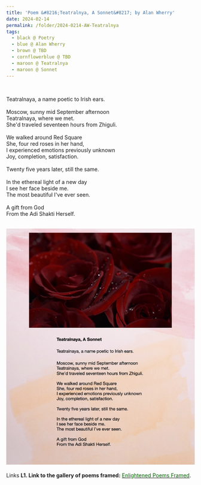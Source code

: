 ```yaml
---
title: 'Poem &#8216;Teatralnya, A Sonnet&#8217; by Alan Wherry'
date: 2024-02-14
permalink: /folder/2024-0214-AW-Teatralnya
tags:
  - black @ Poetry
  - blue @ Alan Wherry
  - brown @ TBD
  - cornflowerblue @ TBD
  - maroon @ Teatralnya
  - maroon @ Sonnet
---
```


<br>

<p>
Teatralnaya, a name poetic to Irish ears.<br>
<br>
Moscow, sunny mid September afternoon<br>
Teatralnaya, where we met.<br>
She'd traveled seventeen hours from Zhiguli.<br>
<br>
We walked around Red Square<br>
She, four red roses in her hand,<br>
I experienced emotions previously unknown<br>
Joy, completion, satisfaction.<br>
<br>
Twenty five years later, still the same.<br>
<br>
In the ethereal light of a new day<br>
I see her face beside me.<br>
The most beautiful I've ever seen.<br>
<br>
A gift from God<br>
From the Adi Shakti Herself.<br>
</p>

<br>

<div style="text-align: center"><img src="/images/Poem_'Teatralnya'_by_Alan_Wherry.jpg" /></div>

<br>

<wave-list>
<list-title color="DarkSeaGreen" width="25">Links</list-title>
  <list-item color="BlanchedAlmond"  width="285"><b> L1. Link to the gallery of poems framed:</b> <a href="https://imageevent.com/sahaja/art/enlightenedpoemsframed"><font color="DarkGreen">Enlightened Poems Framed</font></a>. </list-item>
</wave-list>